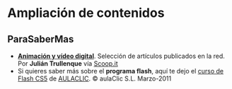 # Ampliación de contenidos

## ParaSaberMas

*   [**Animación y vídeo digital**](http://www.scoop.it/t/video-digital). Selección de artículos publicados en la red. Por **Julián Trullenque** vía [Scoop.it](http://www.scoop.it)
*   Si quieres saber más sobre el **programa flash**, aquí te dejo el [curso de Flash CS5](http://www.aulaclic.es/flash-cs5/) de [AULACLIC](http://www.aulaclic.es/index.htm). © aulaClic S.L. Marzo-2011

